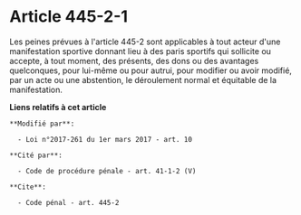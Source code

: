 # Article 445-2-1

Les peines prévues à l'article 445-2 sont applicables à tout acteur d'une manifestation sportive donnant lieu à des paris
sportifs qui sollicite ou accepte, à tout moment, des présents, des dons ou des avantages quelconques, pour lui-même ou pour
autrui, pour modifier ou avoir modifié, par un acte ou une abstention, le déroulement normal et équitable de la
manifestation.

**Liens relatifs à cet article**

	**Modifié par**:

	  - Loi n°2017-261 du 1er mars 2017 - art. 10

	**Cité par**:

	  - Code de procédure pénale - art. 41-1-2 (V)

	**Cite**:

	  - Code pénal - art. 445-2
